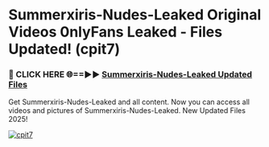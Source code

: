 # Summerxiris-Nudes-Leaked Original Videos 0nlyFans Leaked - Files Updated! (cpit7)

<h3>🔴 CLICK HERE 🌐==►► <a href="https://tinyurl.com/52m3yx9h" rel="nofollow">Summerxiris-Nudes-Leaked Updated Files</a></h3>

Get Summerxiris-Nudes-Leaked and all content. Now you can access all videos and pictures of Summerxiris-Nudes-Leaked. New Updated Files 2025!

[![cpit7](https://i.imgur.com/TnHtlc8.gif)](https://tinyurl.com/52m3yx9h)

